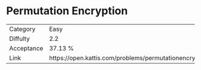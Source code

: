 # Permutation Encryption

<table>
    <tr>
        <td>Category</td>
        <td>Easy</td>
    </tr>
    <tr>
        <td>Diffulty</td>
        <td>2.2</td>
    </tr>
    <tr>
        <td>Acceptance</td>
        <td>37.13 %</td>
    </tr>
    <tr>
        <td>Link</td>
        <td>https://open.kattis.com/problems/permutationencryption</td>
    </tr>
</table>